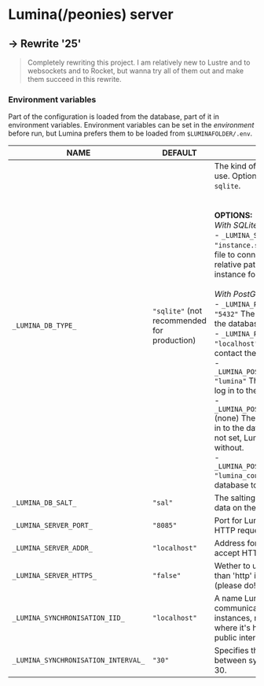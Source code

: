 # Lumina(/peonies) server

## -> Rewrite '25'

> Completely rewriting this project. I am relatively new
> to Lustre and to websockets and to Rocket, but wanna try
> all of them out and make them succeed in this rewrite.


### Environment variables

Part of the configuration is loaded from the database, part of it in environment variables.
Environment variables can be set in the _environment_ before run, but Lumina prefers them to be loaded from `$LUMINAFOLDER/.env`.

| NAME                                | DEFAULT                                     | FOR                                                          |
| ----------------------------------- | ------------------------------------------- | ------------------------------------------------------------ |
| `_LUMINA_DB_TYPE_`                  | `"sqlite"` (not recommended for production) | The kind of database to use. Options are `postgres` or `sqlite`.<br /><br /><br />**OPTIONS:**<br />_With SQLite:_<br />- `_LUMINA_SQLITE_FILE_`    `"instance.sqlite"`    SQLite file to connect to. Always a relative path from the instance folder.<br /><br />_With PostGres DB:_<br />- `_LUMINA_POSTGRES_PORT_`  `"5432"`  The port to contact the database on. <br>- `_LUMINA_POSTGRES_HOST_`    `"localhost"`    The address to contact the database on.<br>- `_LUMINA_POSTGRES_USERNAME_`    `"lumina"`    The username to log in to the database with.<br>- `_LUMINA_POSTGRES_PASSWORD_`    (none)    The password to log in to the database with. If not set, Lumina will try without.<br>- `_LUMINA_POSTGRES_DATABASE_` `"lumina_config"` The database to use. <br> |
| `_LUMINA_DB_SALT_`                  | `"sal"`                                     | The salting to use for some data on the database.            |
| `_LUMINA_SERVER_PORT_`              | `"8085"`                                    | Port for Lumina to accept HTTP requests on.                  |
| `_LUMINA_SERVER_ADDR_`              | `"localhost"`                               | Address for Lumina to accept HTTP requests on.               |
| `_LUMINA_SERVER_HTTPS_`             | `"false"`                                   | Wether to use 'https' rather than 'http' in links, etc. (please do!) |
| `_LUMINA_SYNCHRONISATION_IID_`      | `"localhost"`                               | A name Lumina uses when communicating with other instances, must be equal to where it's http is facing the public internet |
| `_LUMINA_SYNCHRONISATION_INTERVAL_` | `"30"`                                      | Specifies the interval between syncs. Minimum is 30.         |
